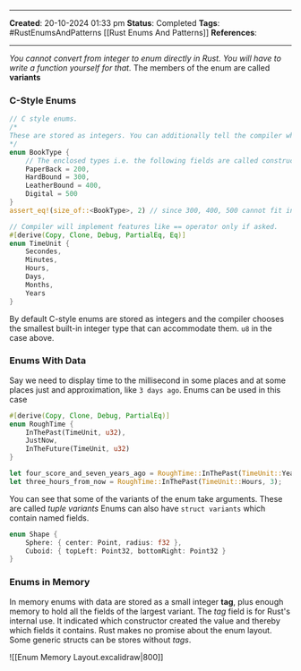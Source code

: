 _____
**Created**: 20-10-2024 01:33 pm
**Status**: Completed
**Tags**: #RustEnumsAndPatterns [[Rust Enums And Patterns]]
**References**: 
______

*You cannot convert from integer to enum directly in Rust. You will have to write a function yourself for that.*
The members of the enum are called **variants**
### C-Style Enums
```rust
// C style enums.
/*
These are stored as integers. You can additionally tell the compiler what integers to use.
*/
enum BookType {
	// The enclosed types i.e. the following fields are called constructors or variants.
	PaperBack = 200,
	HardBound = 300,
	LeatherBound = 400,
	Digital = 500
}
assert_eq!(size_of::<BookType>, 2) // since 300, 400, 500 cannot fit in u8.

// Compiler will implement features like == operator only if asked.
#[derive(Copy, Clone, Debug, PartialEq, Eq)]
enum TimeUnit {
	Secondes,
	Minutes,
	Hours,
	Days,
	Months,
	Years
}
```
By default C-style enums are stored as integers and the compiler chooses the smallest built-in integer type that can accommodate them. `u8` in the case above.

### Enums With Data
Say we need to display time to the millisecond in some places and at some places just and approximation, like `3 days ago`. Enums can be used in this case
```rust
#[derive(Copy, Clone, Debug, PartialEq)]
enum RoughTime {
	InThePast(TimeUnit, u32),
	JustNow,
	InTheFuture(TimeUnit, u32)
}

let four_score_and_seven_years_ago = RoughTime::InThePast(TimeUnit::Years, 87);
let three_hours_from_now = RoughTime::InThePast(TimeUnit::Hours, 3);
```

You can see that some of the variants of the enum take arguments. These are called *tuple variants*
Enums can also have `struct variants` which contain named fields.
```rust
enum Shape {
	Sphere: { center: Point, radius: f32 },
	Cuboid: { topLeft: Point32, bottomRight: Point32 }
}
```


### Enums in Memory
In memory enums with data are stored as a small integer **tag**, plus enough memory to hold all the fields of the largest variant. The *tag* field is for Rust's internal use. It indicated which constructor created the value and thereby which fields it contains.
Rust makes no promise about the enum layout. Some generic structs can be stores without *tags*.

![[Enum Memory Layout.excalidraw|800]]